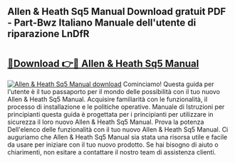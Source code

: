 ## Allen & Heath Sq5 Manual Download gratuit PDF - Part-Bwz Italiano Manuale dell'utente di riparazione LnDfR

# <h2><a href="http://dfam33.blite.top/?on=Allen+%26+Heath+Sq5+Manual">🔗Download 👉🔴 Allen & Heath Sq5 Manual</a></h2>

[![Allen & Heath Sq5 Manual download](https://i.imgur.com/lujVjoI.png)](http://dfam33.blite.top/?on=Allen+%26+Heath+Sq5+Manual)
Cominciamo! Questa guida per l'utente è il tuo passaporto per il mondo delle possibilità con il tuo nuovo Allen & Heath Sq5 Manual. Acquisire familiarità con le funzionalità, il processo di installazione e le politiche operative. Manuale di Istruzioni per principianti questa guida è progettata per i principianti per utilizzare in sicurezza il loro nuovo Allen & Heath Sq5 Manual. Prova la potenza Dell'elenco delle funzionalità con il tuo nuovo Allen & Heath Sq5 Manual. Ci auguriamo che Allen & Heath Sq5 Manual sia stata una risorsa utile e facile da usare per iniziare con il tuo nuovo prodotto. Se hai bisogno di aiuto o chiarimenti, non esitare a contattare il nostro team di assistenza clienti.
